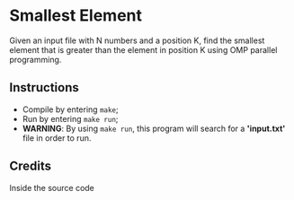 # Smallest Element
Given an input file with N numbers and a position K, find the smallest element that is greater than the element in position K using OMP parallel programming.

## Instructions
- Compile by entering `make`;
- Run by entering `make run`;
- **WARNING**: By using `make run`, this program will search for a **'input.txt'** file in order to run.

## Credits
Inside the source code
